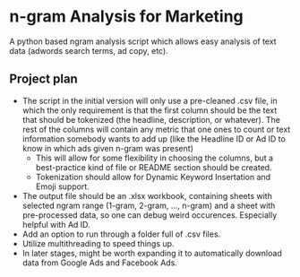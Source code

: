 # n-gram Analysis for Marketing
A python based ngram analysis script which allows easy analysis of text data (adwords search terms, ad copy, etc).

## Project plan
* The script in the initial version will only use a pre-cleaned .csv file, in which the only requirement is that
the first column should be the text that should be tokenized (the headline, description, or whatever). The rest
of the columns will contain any metric that one ones to count or text information somebody wants to add up 
(like the Headline ID or Ad ID to know in which ads given n-gram was present)
  * This will allow for some flexibility in choosing the columns, but a best-practice kind of file or README
 section should be created.
  * Tokenization should allow for Dynamic Keyword Insertation and Emoji support.
* The output file should be an .xlsx workbook, containing sheets with selected ngram range (1-gram, 2-gram, ..., n-gram)
and a sheet with pre-processed data, so one can debug weird occurences. Especially helpful with Ad ID.
* Add an option to run through a folder full of .csv files.
* Utilize multithreading to speed things up.
* In later stages, might be worth expanding it to automatically download data from Google Ads and Facebook Ads.
